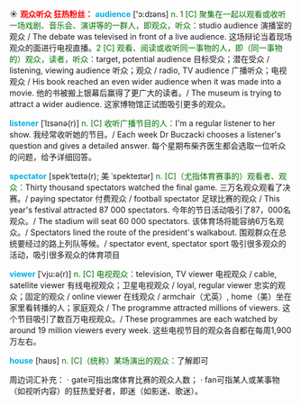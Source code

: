 ☀ <font color="red">**观众听众 狂热粉丝：**</font>
<font color="sky blue">**audience**</font> ['ɔ:dɪəns] 
<font color="rgb(227, 108, 9)">n. 1 [C] 聚集在一起以观看或收听一场戏剧、音乐会、演讲等的一群人，即观众，听众：</font>studio audience 演播室的观众 / The debate was televised in front of a live audience. 这场辩论当着现场观众的面进行电视直播。<font color="rgb(227, 108, 9)">2 [C] 观看、阅读或收听同一事物的人，即（同一事物的）观众，读者，听众：</font>target, potential audience 目标受众；潜在受众 / listening, viewing audience 听众；观众 / radio, TV audience 广播听众；电视观众 / His book reached an even wider audience when it was made into a movie. 他的书被搬上银幕后赢得了更广大的读者。/ The museum is trying to attract a wider audience. 这家博物馆正试图吸引更多的观众。
                      
<font color="sky blue">**listener**</font> [ˈlɪsənə(r)]
<font color="rgb(227, 108, 9)">n. [C] 收听广播节目的人：</font>I'm a regular listener to her show. 我经常收听她的节目。/ Each week Dr Buczacki chooses a listener's question and gives a detailed answer. 每个星期布柴齐医生都会选取一位听众的问题，给予详细回答。
 
<font color="sky blue">**spectator**</font> [spekˈteɪtə(r); 美 ˈspekteɪtər]
<font color="rgb(227, 108, 9)">n. [C]（尤指体育赛事的）观看者、观众：</font>Thirty thousand spectators watched the final game. 三万名观众观看了决赛。/ paying spectator 付费观众 / football spectator 足球比赛的观众 / This year's festival attracted 87 000 spectators. 今年的节日活动吸引了87，000名观众。/ The stadium will seat 60 000 spectators. 该体育场将能容纳6万名观众。/ Spectators lined the route of the president's walkabout. 围观群众在总统要经过的路上列队等候。/ spectator event, spectator sport 吸引很多观众的活动，吸引很多观众的体育项目
           
<font color="sky blue">**viewer**</font> [ˈvju:ə(r)]
<font color="rgb(227, 108, 9)">n. [C] 电视观众：</font>television, TV viewer 电视观众 / cable, satellite viewer 有线电视观众；卫星电视观众 / loyal, regular viewer 忠实的观众；固定的观众 / online viewer 在线观众 / armchair（尤英）, home（美）坐在家里看转播的人；家庭观众 / The programme attracted millions of viewers. 这个节目吸引了数百万电视观众。/ These programmes are each watched by around 19 million viewers every week. 这些电视节目的观众各自都在每周1,900万左右。

<font color="sky blue">**house**</font> [haʊs] 
<font color="rgb(227, 108, 9)">n. [C]（统称）某场演出的观众：</font>了解即可

周边词汇补充：
· gate可指出席体育比赛的观众人数；
· fan可指某人或某事物（如视听内容）的狂热爱好者，即迷（如影迷、歌迷）。
